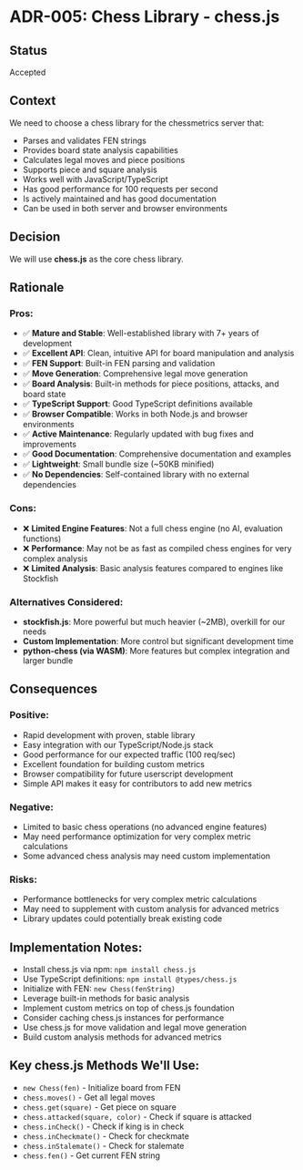 # ADR-005: Chess Library - chess.js

## Status
Accepted

## Context
We need to choose a chess library for the chessmetrics server that:
- Parses and validates FEN strings
- Provides board state analysis capabilities
- Calculates legal moves and piece positions
- Supports piece and square analysis
- Works well with JavaScript/TypeScript
- Has good performance for 100 requests per second
- Is actively maintained and has good documentation
- Can be used in both server and browser environments

## Decision
We will use **chess.js** as the core chess library.

## Rationale

### Pros:
- ✅ **Mature and Stable**: Well-established library with 7+ years of development
- ✅ **Excellent API**: Clean, intuitive API for board manipulation and analysis
- ✅ **FEN Support**: Built-in FEN parsing and validation
- ✅ **Move Generation**: Comprehensive legal move generation
- ✅ **Board Analysis**: Built-in methods for piece positions, attacks, and board state
- ✅ **TypeScript Support**: Good TypeScript definitions available
- ✅ **Browser Compatible**: Works in both Node.js and browser environments
- ✅ **Active Maintenance**: Regularly updated with bug fixes and improvements
- ✅ **Good Documentation**: Comprehensive documentation and examples
- ✅ **Lightweight**: Small bundle size (~50KB minified)
- ✅ **No Dependencies**: Self-contained library with no external dependencies

### Cons:
- ❌ **Limited Engine Features**: Not a full chess engine (no AI, evaluation functions)
- ❌ **Performance**: May not be as fast as compiled chess engines for very complex analysis
- ❌ **Limited Analysis**: Basic analysis features compared to engines like Stockfish

### Alternatives Considered:
- **stockfish.js**: More powerful but much heavier (~2MB), overkill for our needs
- **Custom Implementation**: More control but significant development time
- **python-chess (via WASM)**: More features but complex integration and larger bundle

## Consequences

### Positive:
- Rapid development with proven, stable library
- Easy integration with our TypeScript/Node.js stack
- Good performance for our expected traffic (100 req/sec)
- Excellent foundation for building custom metrics
- Browser compatibility for future userscript development
- Simple API makes it easy for contributors to add new metrics

### Negative:
- Limited to basic chess operations (no advanced engine features)
- May need performance optimization for very complex metric calculations
- Some advanced chess analysis may need custom implementation

### Risks:
- Performance bottlenecks for very complex metric calculations
- May need to supplement with custom analysis for advanced metrics
- Library updates could potentially break existing code

## Implementation Notes:
- Install chess.js via npm: `npm install chess.js`
- Use TypeScript definitions: `npm install @types/chess.js`
- Initialize with FEN: `new Chess(fenString)`
- Leverage built-in methods for basic analysis
- Implement custom metrics on top of chess.js foundation
- Consider caching chess.js instances for performance
- Use chess.js for move validation and legal move generation
- Build custom analysis methods for advanced metrics

## Key chess.js Methods We'll Use:
- `new Chess(fen)` - Initialize board from FEN
- `chess.moves()` - Get all legal moves
- `chess.get(square)` - Get piece on square
- `chess.attacked(square, color)` - Check if square is attacked
- `chess.inCheck()` - Check if king is in check
- `chess.inCheckmate()` - Check for checkmate
- `chess.inStalemate()` - Check for stalemate
- `chess.fen()` - Get current FEN string
